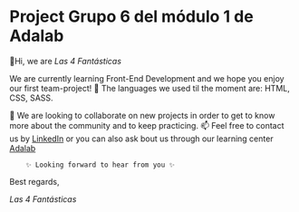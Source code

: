 # Project Grupo 6 del módulo 1 de Adalab


👋Hi, we are *Las 4 Fantásticas*  

We are currently learning Front-End Development and we hope you enjoy our first team-project! 👀
The languages we used til the moment are: HTML, CSS, SASS.

💞️ We are looking to collaborate on new projects in order to get to know more about the community and to keep practicing. 
📫 Feel free to contact us  by [LinkedIn](https://www.linkedin.com/in/juditaldeguer/) or you can also ask bout us through our learning center [Adalab](https://adalab.es/contacto/)



        ✨ Looking forward to hear from you ✨ 
        
        
        
Best regards,

*Las 4 Fantásticas* 
